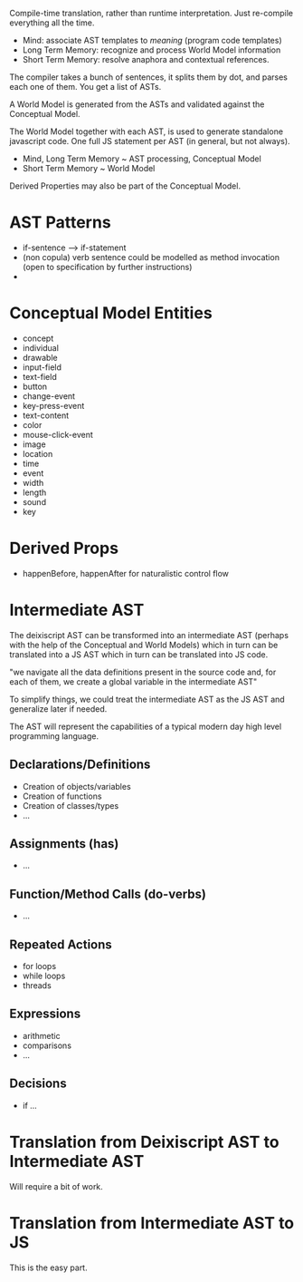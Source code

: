 Compile-time translation, rather than runtime interpretation. Just re-compile everything all the time.

* Mind: associate AST templates to *meaning* (program code templates)
* Long Term Memory: recognize and process World Model information
* Short Term Memory: resolve anaphora and contextual references.

The compiler takes a bunch of sentences, it splits them by dot, and parses each one of them. You get a list of ASTs.

A World Model is generated from the ASTs and validated against the Conceptual Model.

The World Model together with each AST, is used to generate standalone javascript code. One full JS statement per AST (in general, but not always).

* Mind, Long Term Memory ~ AST processing, Conceptual Model
* Short Term Memory ~ World Model

Derived Properties may also be part of the Conceptual Model.

# AST Patterns
* if-sentence --> if-statement
* (non copula) verb sentence could be modelled as method invocation (open to specification by further instructions)
* 

# Conceptual Model Entities
* concept
* individual
* drawable
* input-field
* text-field
* button
* change-event
* key-press-event
* text-content
* color
* mouse-click-event
* image
* location
* time
* event
* width
* length
* sound
* key

# Derived Props
* happenBefore, happenAfter for naturalistic control flow



# Intermediate AST

The deixiscript AST can be transformed into an intermediate AST (perhaps with the help of the Conceptual and World Models) which in turn can be translated into a JS AST which in turn can be translated into JS code.

"we navigate all the data definitions present in the source code and, for each of them, we create a global variable in the intermediate AST"

To simplify things, we could treat the intermediate AST as the JS AST and generalize later if needed.

The AST will represent the capabilities of a typical modern day high level programming language.

## Declarations/Definitions
* Creation of objects/variables
* Creation of functions
* Creation of classes/types
* ...
## Assignments (has)
* ...
## Function/Method Calls (do-verbs)
* ...
## Repeated Actions
* for loops
* while loops
* threads
## Expressions
* arithmetic
* comparisons
* ...
## Decisions
* if ...


# Translation from Deixiscript AST to Intermediate AST

Will require a bit of work.

# Translation from Intermediate AST to JS

This is the easy part.




